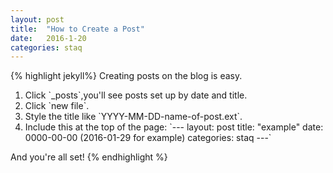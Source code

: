 ```yaml
---
layout: post
title:  "How to Create a Post"
date:   2016-1-20
categories: staq
---
```

{% highlight jekyll%}
Creating posts on the blog is easy.
<ol>
  <li>Click `_posts`,you'll see posts set up by date and title.</li>
  <li>Click `new file`.</li>
  <li>Style the title like `YYYY-MM-DD-name-of-post.ext`. </li>
  <li>Include this at the top of the page: 
  `---
  layout: post
  title: "example"
  date: 0000-00-00 (2016-01-29 for example)
  categories: staq
  ---`
  </li>
</ol>
And you're all set!
{% endhighlight %}

